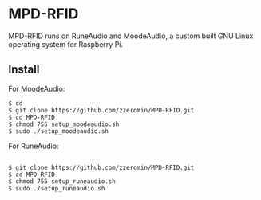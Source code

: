# MPD-RFID
MPD-RFID runs on RuneAudio and MoodeAudio, a custom built GNU Linux operating system for Raspberry Pi.

## Install
For MoodeAudio:
<pre><code>$ cd
$ git clone https://github.com/zzeromin/MPD-RFID.git
$ cd MPD-RFID
$ chmod 755 setup_moodeaudio.sh
$ sudo ./setup_moodeaudio.sh
</code></pre>

For RuneAudio:
<pre><code>
$ git clone https://github.com/zzeromin/MPD-RFID.git
$ cd MPD-RFID
$ chmod 755 setup_runeaudio.sh
$ sudo ./setup_runeaudio.sh
</code></pre>

